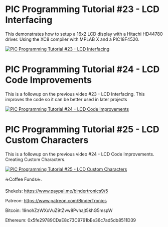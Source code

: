 # **PIC Programming Tutorial #23 - LCD Interfacing**

This demonstrates how to setup a 16x2 LCD display with a Hitachi HD44780 driver. Using the XC8 compiler with MPLAB X and a PIC18F4520.

[![PIC Programming Tutorial #23 - LCD Interfacing](https://img.youtube.com/vi/qqJTYhUEekk/0.jpg)](https://www.youtube.com/watch?v=qqJTYhUEekk "PIC Programming Tutorial #23 - LCD Interfacing")


# **PIC Programming Tutorial #24 - LCD Code Improvements**

This is a followup on the previous video #23 - LCD Interfacing. This improves the code so it can be better used in later projects

[![PIC Programming Tutorial #24 - LCD Code Improvements](https://img.youtube.com/vi/DytlyQxRJ7Q/0.jpg)](https://www.youtube.com/watch?v=DytlyQxRJ7Q "PIC Programming Tutorial #24 - LCD Code Improvements")

# **PIC Programming Tutorial #25 - LCD Custom Characters**

This is a followup on the previous video #24 - LCD Code Improvements. Creating Custom Characters.

[![PIC Programming Tutorial #25 - LCD Custom Characters](https://img.youtube.com/vi/-DSMV8MjCdk/0.jpg)](https://www.youtube.com/watch?v=-DSMV8MjCdk "PIC Programming Tutorial #25 - LCD Custom Characters")

☕Coffee Funds☕.

Shekels: 
https://www.paypal.me/bindertronics9/5

Patreon:
https://www.patreon.com/BinderTronics

Bitcoin: 
19nohZzWXxVuZ9tZvw8Pvhajt5khG5mspW

Ethereum: 
0x5fe29789CDaE8c73C9791bEe36c7ad5db8511D39
